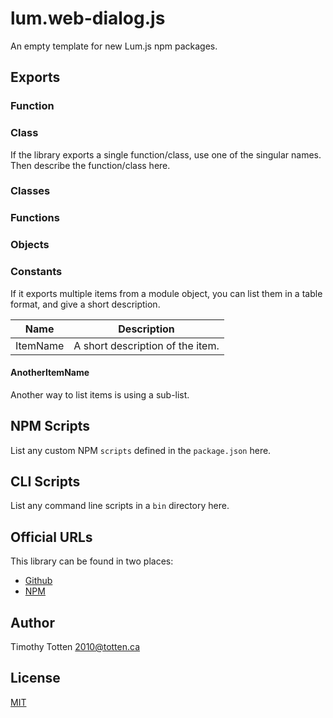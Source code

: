 # lum.web-dialog.js

An empty template for new Lum.js npm packages.

## Exports

### Function
### Class

If the library exports a single function/class, use one of the singular names.
Then describe the function/class here.

### Classes
### Functions
### Objects
### Constants

If it exports multiple items from a module object, you can list them in a
table format, and give a short description.

| Name                 | Description                                          |
| -------------------- | ---------------------------------------------------- |
| ItemName             | A short description of the item.                     | 

#### AnotherItemName

Another way to list items is using a sub-list.

## NPM Scripts

List any custom NPM `scripts` defined in the `package.json` here.

## CLI Scripts

List any command line scripts in a `bin` directory here.

## Official URLs

This library can be found in two places:

 * [Github](https://github.com/supernovus/lum.web-dialog.js)
 * [NPM](https://www.npmjs.com/package/@lumjs/web-dialog)

## Author

Timothy Totten <2010@totten.ca>

## License

[MIT](https://spdx.org/licenses/MIT.html)
